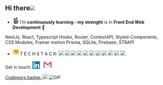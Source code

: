 ## Hi there<img src="https://raw.githubusercontent.com/iampavangandhi/iampavangandhi/master/gifs/Hi.gif" width="30px">

- <img alt="GIF" src="https://github.com/SatYu26/SatYu26/blob/master/Assets/gandalf_parrot.gif" width="20vw" /> I’m **continuously learning - my strenght** is in **Front End Web Development** 💪

NextJs, React, Typescript
Hooks, Router, ContextAPI, Styled-Components, CSS Modules, Framer motion
Prisma, SQLite, Firebase, STRAPI
- <img alt="GIF" src="https://github.com/SatYu26/SatYu26/blob/master/Assets/happy.gif" width="20vw" />  T E C H S T A C K:
<a src="https://vercel.com/"><img src="https://img.icons8.com/color/1x/nextjs.png"></a>
<a src="https://www.javascript.com/"><img src="https://img.icons8.com/color/48/000000/javascript.png"></a>
<a src="https://reactjs.org/"><img src="https://img.icons8.com/color/48/000000/react-native.png"></a>
<a src="https://nodejs.org/"><img src="https://img.icons8.com/color/48/000000/nodejs.png"></a>
<a src="https://visualstudio.microsoft.com/"><img src="https://img.icons8.com/color/48/000000/visual-studio.png"></a>
<a src="https://www.npmjs.com/"><img src="https://img.icons8.com/color/48/000000/npm.png"></a>
<a src="https://github.com/"><img src="https://img.icons8.com/color/48/000000/github--v1.png"></a>
<a src="https://www.w3schools.com/css/"><img src="https://img.icons8.com/ios-filled/1x/css3.png"></a>
<a src="https://www.w3schools.com/html/"><img src="https://img.icons8.com/ios-filled/1x/html-5.png"></a>
<a src="https://www.w3schools.com/html/"><img src="https://img.icons8.com/color/1x/styled-components.png"></a>
<a src="https://www.w3schools.com/html/"><img src="https://img.icons8.com/external-flaticons-lineal-color-flat-icons/1x/external-sql-computer-programming-flaticons-lineal-color-flat-icons.png"></a>
<!-- # For more details please click on my<a href="https://kristofkruller.github.io/Portfolio/"> Portfolio </a><img src="https://media.giphy.com/media/WUlplcMpOCEmTGBtBW/giphy.gif" width="30"> -->
Get in touch:
<a href="https://www.linkedin.com/in/kristof-kruller/"><img align="" alt="KristofKruller | Linkedin" width="24px" src="https://github.com/SatYu26/SatYu26/blob/master/Assets/Linkedin.svg" /></a> &nbsp;&nbsp;<a href="mailto:kristof.kruller@gmail.com"><img align="" alt="KristofKruller | Gmail" width="26px" src="https://github.com/SatYu26/SatYu26/blob/master/Assets/Gmail.svg" /></a>

<a target="_blank" href="https://www.codewars.com/users/kristofkruller">
  Codewars badge:
  <img src="https://www.codewars.com/users/kristofkruller/badges/micro"></a>
</a> 

<img alt="GIF" src="https://media.tenor.com/6TNr7GhqNtkAAAAd/bumm-computer.gif">
